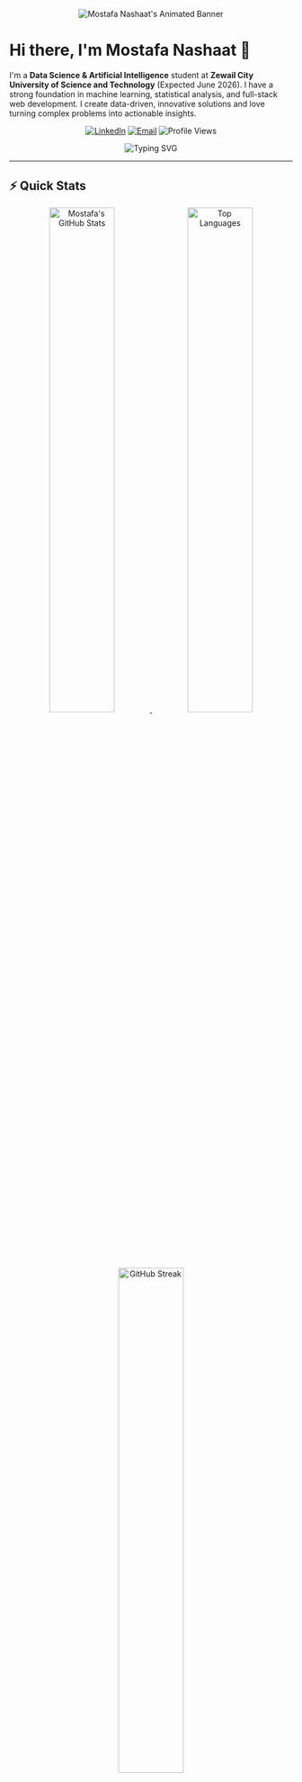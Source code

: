<!-- Animated header using capsule-render with gradient and wave animation -->
<p align="center">
  <img src="https://capsule-render.vercel.app/api?text=Mostafa%20Nashaat&animation=fadeIn&type=waving&color=gradient&height=150" alt="Mostafa Nashaat's Animated Banner"/>
</p>

# Hi there, I'm Mostafa Nashaat 👋

I'm a **Data Science & Artificial Intelligence** student at **Zewail City University of Science and Technology** (Expected June 2026). I have a strong foundation in machine learning, statistical analysis, and full-stack web development. I create data-driven, innovative solutions and love turning complex problems into actionable insights.

<p align="center">
  <a href="https://www.linkedin.com/in/mostafa-nashaat-32b7b4215/"><img src="https://img.shields.io/badge/LinkedIn-0077B5?style=for-the-badge&logo=linkedin&logoColor=white" alt="LinkedIn" /></a>
  <a href="mailto:s-mostafa.abdelhameed@zewailcity.edu.eg"><img src="https://img.shields.io/badge/Email-D14836?style=for-the-badge&logo=gmail&logoColor=white" alt="Email" /></a>
  <img src="https://komarev.com/ghpvc/?username=XMostafaNashaatX&color=blueviolet" alt="Profile Views" />
</p>

<p align="center">
  <img src="https://readme-typing-svg.herokuapp.com?font=Fira+Code&pause=1000&color=6A5ACD&width=700&lines=Data+Science+%26+AI+Student;Machine+Learning+Enthusiast;Full-Stack+Developer;Coding+Instructor;ML+Intern;Researcher+%26+Innovator;Problem+Solver" alt="Typing SVG" />
</p>

---

## ⚡️ Quick Stats

<p align="center">
  <!-- Fixed GitHub Stats cards with reliable sources -->
  <a href="https://github.com/anuraghazra/github-readme-stats">
    <img width="48%" src="https://github-readme-stats.vercel.app/api?username=XMostafaNashaatX&show_icons=true&count_private=true&theme=radical&hide_border=true" alt="Mostafa's GitHub Stats" />
  </a>
  <a href="https://github.com/anuraghazra/github-readme-stats">
    <img width="48%" src="https://github-readme-stats.vercel.app/api/top-langs/?username=XMostafaNashaatX&layout=compact&theme=radical&hide_border=true" alt="Top Languages" />
  </a>
</p>

<p align="center">
  <!-- GitHub Streak Stats - More reliable source -->
  <a href="https://github.com/DenverCoder1/github-readme-streak-stats">
    <img width="48%" src="https://github-readme-streak-stats.herokuapp.com/?user=XMostafaNashaatX&theme=radical&hide_border=true" alt="GitHub Streak" />
  </a>
</p>

<p align="center">
  <!-- Trophy Badge with colorful badges -->
  <a href="https://github.com/ryo-ma/github-profile-trophy">
    <img src="https://github-profile-trophy.vercel.app/?username=XMostafaNashaatX&theme=radical&no-frame=true&margin-w=4&row=1" alt="GitHub Trophies" />
  </a>
</p>

---

## 📈 My Coding Activity

<p align="center">
  <!-- More reliable contribution graph -->
  <a href="https://github.com/ashutosh00710/github-readme-activity-graph">
    <img src="https://github-readme-activity-graph.vercel.app/graph?username=XMostafaNashaatX&theme=redical&hide_border=true&area=true" alt="Contribution Graph" width="100%" />
  </a>
</p>

<!-- Replaced with a more reliable animated coding progress visualization -->
<p align="center">
  <img src="https://github-profile-summary-cards.vercel.app/api/cards/profile-details?username=XMostafaNashaatX&theme=radical" width="80%" alt="Contribution Summary" />
</p>

<!-- Added GitHub Skyline 3D contribution visualization reference -->
<p align="center">
  <a href="https://skyline.github.com/XMostafaNashaatX/2024">
    <img src="https://img.shields.io/badge/GitHub%20Skyline-View%20Your%203D%20Contribution%20Graph-blue?style=for-the-badge&logo=github" alt="GitHub Skyline" />
  </a>
</p>

---

## 🎓 Education

<div align="left">
  <img align="right" width="100" src="https://upload.wikimedia.org/wikipedia/en/2/21/Zewail_City_of_Science_and_Technology_logo.png" />
  <h3>Zewail City University of Science and Technology</h3>
  <p>Bachelor of Science in Data Science and Artificial Intelligence</p>
  <p><em>Expected Graduation: June 2026</em></p>
</div>

---

## 💼 Professional Experience

<div align="center">
  <table>
    <tr>
      <td align="center">
        <img src="https://img.shields.io/badge/Ischool-Coding%20Instructor-4285F4?style=for-the-badge" alt="Ischool" />
        <br/>
        <em>Jun 2024 - Oct 2024</em>
      </td>
      <td align="center">
        <img src="https://img.shields.io/badge/CodeAlpha-ML%20Intern-FF6F61?style=for-the-badge" alt="CodeAlpha" />
        <br/>
        <em>Mar 2024 - May 2024</em>
      </td>
      <td align="center">
        <img src="https://img.shields.io/badge/Vodafone-Account%20Advisor-E60000?style=for-the-badge&logo=vodafone&logoColor=white" alt="Vodafone UK" />
        <br/>
        <em>Jun 2023 - Mar 2024</em>
      </td>
    </tr>
  </table>
</div>

### 👨‍🏫 Ischool — Coding Instructor
*Jun 2024 – Oct 2024*
- Taught over 100 students (ages 10–15) programming fundamentals, game development (Godot), and Python for AI
- Developed tailored lesson plans to foster logical thinking, problem-solving, and collaboration
- Created interactive coding challenges to maintain student engagement and track learning progress

### 🤖 CodeAlpha — Machine Learning Intern
*Mar 2024 – May 2024*
- Developed machine learning models achieving over 90% accuracy on real-world datasets
- Utilized Optuna for hyperparameter tuning and SMOTE to address class imbalance
- Implemented data processing pipelines to streamline model training
- Collaborated with senior data scientists to optimize algorithm performance

### 📱 Vodafone UK — Account Advisor
*Jun 2023 – Mar 2024*
- Resolved customer queries resulting in a 15% improvement in satisfaction metrics
- Collaborated with team members to enhance service delivery
- Utilized CRM systems to track customer interactions and identify improvement opportunities

### 📚 Full Marks in Chemistry — Teaching Assistant
*Oct 2022 – Jun 2023*
- Assisted in developing instructional materials and assessments
- Provided one-on-one support to students struggling with complex chemistry concepts
- Facilitated laboratory sessions and monitored student progress

### 📞 Teletarget — Telemarketer
*Jul 2022 – Jun 2023*
- Generated leads and converted prospects through effective communication strategies
- Maintained detailed records of customer interactions and sales outcomes
- Consistently met and exceeded monthly sales targets

### ☀️ Outsource Giants — Senior Sales Team Lead
*Jun 2021 – Nov 2021*
- Led a team of 5+ agents in solar panel sales, surpassing targets by 25%
- Coordinated with colleagues to optimize sales strategies
- Conducted training sessions for new team members to improve performance

---

## 🧠 Skills & Technologies

<div align="center">
  <!-- Programming Languages -->
  <h3>Programming Languages</h3>
  <img src="https://img.shields.io/badge/Python-3776AB?style=for-the-badge&logo=python&logoColor=white" alt="Python" />
  <img src="https://img.shields.io/badge/R-276DC3?style=for-the-badge&logo=r&logoColor=white" alt="R" />
  <img src="https://img.shields.io/badge/C++-00599C?style=for-the-badge&logo=c%2B%2B&logoColor=white" alt="C++" />
  <img src="https://img.shields.io/badge/SQL-4479A1?style=for-the-badge&logo=mysql&logoColor=white" alt="SQL" />
  <img src="https://img.shields.io/badge/JavaScript-F7DF1E?style=for-the-badge&logo=javascript&logoColor=black" alt="JavaScript" />
  <img src="https://img.shields.io/badge/TypeScript-3178C6?style=for-the-badge&logo=typescript&logoColor=white" alt="TypeScript" />
  <img src="https://img.shields.io/badge/HTML5-E34F26?style=for-the-badge&logo=html5&logoColor=white" alt="HTML5" />
  <img src="https://img.shields.io/badge/CSS3-1572B6?style=for-the-badge&logo=css3&logoColor=white" alt="CSS3" />
  
  <!-- ML/AI -->
  <h3>Machine Learning & AI</h3>
  <img src="https://img.shields.io/badge/TensorFlow-FF6F00?style=for-the-badge&logo=tensorflow&logoColor=white" alt="TensorFlow" />
  <img src="https://img.shields.io/badge/PyTorch-EE4C2C?style=for-the-badge&logo=pytorch&logoColor=white" alt="PyTorch" />
  <img src="https://img.shields.io/badge/Keras-D00000?style=for-the-badge&logo=keras&logoColor=white" alt="Keras" />
  <img src="https://img.shields.io/badge/scikit_learn-F7931E?style=for-the-badge&logo=scikit-learn&logoColor=white" alt="Scikit-learn" />
  <img src="https://img.shields.io/badge/XGBoost-76B900?style=for-the-badge&logo=xgboost&logoColor=white" alt="XGBoost" />
  <img src="https://img.shields.io/badge/Optuna-2E71D0?style=for-the-badge" alt="Optuna" />
  <img src="https://img.shields.io/badge/CNNs-6236FF?style=for-the-badge" alt="CNNs" />
  <img src="https://img.shields.io/badge/RNNs-00FFFF?style=for-the-badge" alt="RNNs" />
  <img src="https://img.shields.io/badge/Transformers-8A2BE2?style=for-the-badge" alt="Transformers" />
  <img src="https://img.shields.io/badge/GANs-FF69B4?style=for-the-badge" alt="GANs" />
  <img src="https://img.shields.io/badge/NLP-1ABC9C?style=for-the-badge" alt="NLP" />
  
  <!-- Data Science -->
  <h3>Data Science Tools</h3>
  <img src="https://img.shields.io/badge/Pandas-150458?style=for-the-badge&logo=pandas&logoColor=white" alt="Pandas" />
  <img src="https://img.shields.io/badge/NumPy-013243?style=for-the-badge&logo=numpy&logoColor=white" alt="NumPy" />
  <img src="https://img.shields.io/badge/Matplotlib-3776AB?style=for-the-badge" alt="Matplotlib" />
  <img src="https://img.shields.io/badge/Jupyter-F37626?style=for-the-badge&logo=jupyter&logoColor=white" alt="Jupyter" />
  <img src="https://img.shields.io/badge/Google_Colab-F9AB00?style=for-the-badge&logo=google-colab&logoColor=white" alt="Google Colab" />

  <!-- Web Development -->
  <h3>Web Development</h3>
  <img src="https://img.shields.io/badge/Django-092E20?style=for-the-badge&logo=django&logoColor=white" alt="Django" />
  <img src="https://img.shields.io/badge/Flask-000000?style=for-the-badge&logo=flask&logoColor=white" alt="Flask" />
  <img src="https://img.shields.io/badge/React-61DAFB?style=for-the-badge&logo=react&logoColor=black" alt="React" />
  <img src="https://img.shields.io/badge/REST_APIs-FF5733?style=for-the-badge" alt="REST APIs" />
  <img src="https://img.shields.io/badge/OAuth-4285F4?style=for-the-badge" alt="OAuth" />
  <img src="https://img.shields.io/badge/Tailwind_CSS-38B2AC?style=for-the-badge&logo=tailwind-css&logoColor=white" alt="Tailwind CSS" />
  <img src="https://img.shields.io/badge/PayPal_SDK-00457C?style=for-the-badge&logo=paypal&logoColor=white" alt="PayPal SDK" />
  
  <!-- Tools -->
  <h3>Development Tools</h3>
  <img src="https://img.shields.io/badge/Git-F05032?style=for-the-badge&logo=git&logoColor=white" alt="Git" />
  <img src="https://img.shields.io/badge/Docker-2496ED?style=for-the-badge&logo=docker&logoColor=white" alt="Docker" />
  <img src="https://img.shields.io/badge/Postman-FF6C37?style=for-the-badge&logo=postman&logoColor=white" alt="Postman" />
  <img src="https://img.shields.io/badge/VS_Code-007ACC?style=for-the-badge&logo=visual-studio-code&logoColor=white" alt="VS Code" />
  <img src="https://img.shields.io/badge/Firebase-FFCA28?style=for-the-badge&logo=firebase&logoColor=black" alt="Firebase" />
  <img src="https://img.shields.io/badge/Excel-217346?style=for-the-badge&logo=microsoft-excel&logoColor=white" alt="Excel" />
</div>

---

## 📊 Coding Metrics

<!-- Fixed GitHub metrics with proper height and width -->
<p align="center">
  <a href="https://github.com/anuraghazra/github-readme-stats">
    <img src="https://github-readme-stats.vercel.app/api?username=XMostafaNashaatX&show_icons=true&theme=tokyonight&hide_border=true" width="48%" alt="GitHub Stats" />
  </a>
  <a href="https://github.com/anuraghazra/github-readme-stats">
    <img src="https://github-readme-stats.vercel.app/api/top-langs/?username=XMostafaNashaatX&layout=compact&theme=tokyonight&hide_border=true" width="48%" alt="Top Languages" />
  </a>
</p>

<p align="center">
  <a href="https://github.com/DenverCoder1/github-readme-streak-stats">
    <img src="https://github-readme-streak-stats.herokuapp.com/?user=XMostafaNashaatX&theme=tokyonight&hide_border=true" width="70%" alt="GitHub Streak" />
  </a>
</p>

<!-- Added coding language distribution in donut form -->
<p align="center">
  <img src="https://github-profile-summary-cards.vercel.app/api/cards/repos-per-language?username=XMostafaNashaatX&theme=tokyonight" width="48%" alt="Language Distribution" />
  <img src="https://github-profile-summary-cards.vercel.app/api/cards/most-commit-language?username=XMostafaNashaatX&theme=tokyonight" width="48%" alt="Most Committed Languages" />
</p>

<!-- Added animated contribution heatmap -->
<p align="center">
  <img src="https://github-profile-summary-cards.vercel.app/api/cards/productive-time?username=XMostafaNashaatX&theme=tokyonight&utcOffset=3" width="48%" alt="Productive Time" />
  <img src="https://github-readme-stats.vercel.app/api/pin/?username=XMostafaNashaatX&repo=Glasses.AI&theme=tokyonight&hide_border=true" width="48%" alt="Featured Repository" />
</p>

---

📂 Projects Portfolio
<div align="center">
  <a href="#glasses-ai">
    <img src="https://img.shields.io/badge/Glasses.AI-Book%20Platform-blue?style=for-the-badge" alt="Glasses.AI" />
  </a>
  <a href="#gobackn-udp-protocol-simulation">
    <img src="https://img.shields.io/badge/GoBackN-UDP%20Protocol-orange?style=for-the-badge" alt="GoBackN" />
  </a>
  <a href="#risk-score-regression-and-fraud-classification">
    <img src="https://img.shields.io/badge/Risk%20Score-ML%20Project-purple?style=for-the-badge" alt="Risk Score" />
  </a>
  <a href="#diabetes-data-analysis">
    <img src="https://img.shields.io/badge/Diabetes-Data%20Analysis-green?style=for-the-badge" alt="Diabetes" />
  </a>
  <a href="#music-recommendation-system">
    <img src="https://img.shields.io/badge/Music-Recommender-red?style=for-the-badge" alt="Music" />
  </a>
</div>
📚 Glasses.AI
<div align="center">
  <a href="https://github.com/XMostafaNashaatX/Glasses.AI">
    <img src="https://github-readme-stats.vercel.app/api/pin/?username=XMostafaNashaatX&repo=Glasses.AI&theme=tokyonight&hide_border=true" width="70%" alt="Glasses.AI Repository" />
  </a>
</div>
AI-Powered Book Platform
An intelligent book recommendation platform that helps users discover new books based on their preferences and reading history.
Key Features:

Full-stack web application built with Django, React, and SQL
KNN-based recommendation engine for personalized book suggestions
OAuth integration with Google, Facebook, and Spotify
Real-time music discovery based on book mood/theme
Secure payment processing with PayPal SDK

Technologies Used:

Backend: Django, Python, SQL
Frontend: React, JavaScript, Tailwind CSS
Authentication: OAuth (Google, Facebook, Spotify)
Payments: PayPal API
ML: Scikit-learn (KNN Algorithm)

🌐 GoBackN UDP Protocol Simulation
<div align="center">
  <a href="https://github.com/XMostafaNashaatX/GoBackN-UDP-implementation">
    <img src="https://github-readme-stats.vercel.app/api/pin/?username=XMostafaNashaatX&repo=GoBackN-UDP-implementation&theme=tokyonight&hide_border=true" width="70%" alt="GoBackN UDP Repository" />
  </a>
</div>
A Python-based implementation of the Go-Back-N protocol over UDP, demonstrating reliable data transmission in unreliable networks.
Key Features:

Simulation of packet loss and corruption
Automatic retransmission of lost packets
Sliding window implementation for flow control
Detailed logging and performance metrics

Technologies Used:

Python
Socket Programming
Network Protocols
Multi-threading

📊 Risk Score Regression and Fraud Classification
<div align="center">
  <a href="https://github.com/XMostafaNashaatX/risk_score_reg_fraud_class">
    <img src="https://github-readme-stats.vercel.app/api/pin/?username=XMostafaNashaatX&repo=risk_score_reg_fraud_class&theme=tokyonight&hide_border=true" width="70%" alt="Risk Score Repository" />
  </a>
</div>
A machine learning project focused on predicting risk scores and detecting fraudulent transactions using advanced ML techniques.
Key Features:

Comparative analysis of multiple ML models:

Logistic Regression
Support Vector Machines (SVM)
Gradient Boosting
Random Forest


Hyperparameter optimization with Optuna
Class imbalance handling with SMOTE
Cross-validation for robust performance evaluation

Technologies Used:

Python (Scikit-learn, Pandas, NumPy)
Optuna for hyperparameter tuning
SMOTE for handling imbalanced data
Data visualization (Matplotlib, Seaborn)

🩺 Diabetes Data Analysis
<div align="center">
  <a href="https://github.com/XMostafaNashaatX/diabetes-data-analysis">
    <img src="https://github-readme-stats.vercel.app/api/pin/?username=XMostafaNashaatX&repo=Diabetes_data_analysis&theme=tokyonight&hide_border=true" width="70%" alt="Diabetes Analysis Repository" />
  </a>
</div>
A comprehensive statistical analysis of diabetes data to identify risk factors and potential intervention points.
Key Features:

Hypothesis testing on various diabetes risk factors
Statistical modeling to quantify relationships
Advanced data visualization
Correlation analysis between different health metrics

Technologies Used:

R (statistical programming)
Data visualization libraries
Statistical modeling techniques
Hypothesis testing frameworks

🎵 Music Recommendation System
<div align="center">
  <a href="https://github.com/XMostafaNashaatX/music-recommendation-system">
    <img src="https://github-readme-stats.vercel.app/api/pin/?username=XMostafaNashaatX&repo=MUSIC-RECOMMDATION-SYSTEM&theme=tokyonight&hide_border=true" width="70%" alt="Music Recommendation Repository" />
  </a>
</div>
An intelligent music recommendation system that suggests songs based on user preferences and listening history.
Key Features:

SVM-based recommendation algorithm
Integration with Spotify API for real-time feature retrieval
User preference learning
Genre and mood-based filtering
Collaborative and content-based filtering techniques

Technologies Used:

Python
Scikit-learn (SVM)
Spotify API
Feature engineering
Web interface for user interaction

## 📝 Research

<div align="center">
  <img src="https://img.shields.io/badge/Research-3498DB?style=for-the-badge&labelColor=2980B9" alt="Research"/>
</div>

### Enhancements and Mathematical Foundations of the Adam Optimizer
<p align="center">
  <a href="https://github.com/Akshay090/svg-banners">
    <img src="https://svg-banners.vercel.app/api?type=luminance&text1=Adam%20Optimizer&width=1000&height=100&fontSize=1" alt="Adam Optimizer Research" />
  </a>
</p>
Co-authored a research paper analyzing Adam and its variants, focusing on theoretical improvements and practical applications.

**Key Contributions:**
- Analytical comparison of Adam variants (AMSGrad, AdaBound, AdamW)
- Theoretical exploration of convergence guarantees
- Analysis of regularization techniques
- Experimental evaluation of:
  - Convergence speed
  - Loss minimization efficiency
  - Generalization capabilities

<div align="center">
  <a href="https://drive.google.com/file/d/1mA1WzRUzbailcMXOVIdd8aB1FX92Exaq/view">
    <img src="https://img.shields.io/badge/Read%20Paper-34495E?style=for-the-badge&logo=read-the-docs&logoColor=white" alt="Read Paper" />
  </a>
</div>

---

## 🏆 Certifications

<div align="center">
  <a href="#" title="Machine Learning Specialization">
    <img width="120" height="120" src="https://img.shields.io/badge/ML-Stanford-8A2BE2?style=social&logo=stanford&logoColor=8A2BE2" alt="Stanford University" />
  </a>
  <a href="#" title="Machine Learning with Python">
    <img width="120" height="120" src="https://img.shields.io/badge/ML-IBM-054ADA?style=social&logo=ibm&logoColor=054ADA" alt="IBM" />
  </a>
  <a href="#" title="Generative AI: Introduction and Applications">
    <img width="120" height="120" src="https://img.shields.io/badge/GenAI-IBM-054ADA?style=social&logo=ibm&logoColor=054ADA" alt="IBM" />
  </a>
</div>

- **Machine Learning Specialization** — Stanford University and DeepLearning.AI
- **Machine Learning with Python** — IBM
- **Generative AI: Introduction and Applications** — IBM

---

## 🌐 Languages

<div align="center">
  <img src="https://img.shields.io/badge/Arabic-Native-4CAF50?style=for-the-badge" alt="Arabic" />
  <img src="https://img.shields.io/badge/English-Fluent-2196F3?style=for-the-badge" alt="English" />
  <img src="https://img.shields.io/badge/French-Basic-FFC107?style=for-the-badge" alt="French" />
</div>

---

## 📫 Connect With Me

<div align="center">
  <a href="https://www.linkedin.com/in/mostafa-nashaat-32b7b4215/">
    <img src="https://img.shields.io/badge/LinkedIn-0077B5?style=for-the-badge&logo=linkedin&logoColor=white" alt="LinkedIn" />
  </a>
  <a href="https://github.com/XMostafaNashaatX">
    <img src="https://img.shields.io/badge/GitHub-100000?style=for-the-badge&logo=github&logoColor=white" alt="GitHub" />
  </a>
  <a href="mailto:s-mostafa.abdelhameed@zewailcity.edu.eg">
    <img src="https://img.shields.io/badge/Email-D14836?style=for-the-badge&logo=gmail&logoColor=white" alt="Email" />
  </a>
  <p>
    📞 +20 155 056 6092 | 📍 6th of October City, Giza
  </p>
</div>

---

<div align="center">
  <img src="https://capsule-render.vercel.app/api?type=waving&color=gradient&height=100&section=footer" alt="Wave Footer" />
</div>
